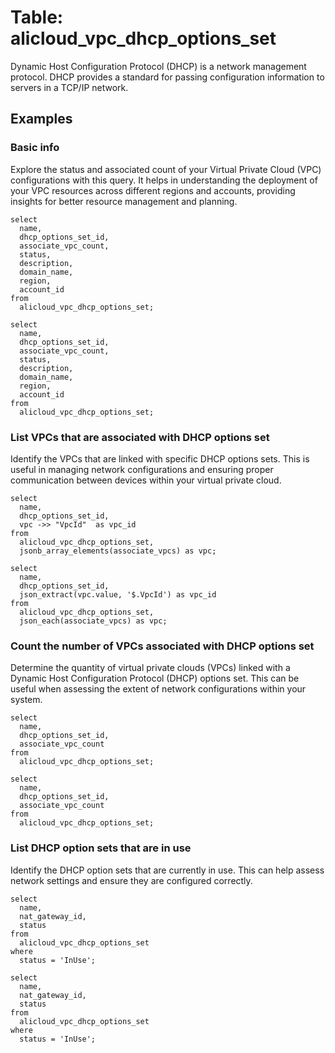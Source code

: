 # Table: alicloud_vpc_dhcp_options_set

Dynamic Host Configuration Protocol (DHCP) is a network management protocol. DHCP provides a standard for passing configuration information to servers in a TCP/IP network.

## Examples

### Basic info
Explore the status and associated count of your Virtual Private Cloud (VPC) configurations with this query. It helps in understanding the deployment of your VPC resources across different regions and accounts, providing insights for better resource management and planning.

```sql+postgres
select
  name,
  dhcp_options_set_id,
  associate_vpc_count,
  status,
  description,
  domain_name,
  region,
  account_id
from
  alicloud_vpc_dhcp_options_set;
```

```sql+sqlite
select
  name,
  dhcp_options_set_id,
  associate_vpc_count,
  status,
  description,
  domain_name,
  region,
  account_id
from
  alicloud_vpc_dhcp_options_set;
```

### List VPCs that are associated with DHCP options set
Identify the VPCs that are linked with specific DHCP options sets. This is useful in managing network configurations and ensuring proper communication between devices within your virtual private cloud.

```sql+postgres
select
  name,
  dhcp_options_set_id,
  vpc ->> "VpcId"  as vpc_id
from
  alicloud_vpc_dhcp_options_set,
  jsonb_array_elements(associate_vpcs) as vpc;
```

```sql+sqlite
select
  name,
  dhcp_options_set_id,
  json_extract(vpc.value, '$.VpcId') as vpc_id
from
  alicloud_vpc_dhcp_options_set,
  json_each(associate_vpcs) as vpc;
```

### Count the number of VPCs associated with DHCP options set
Determine the quantity of virtual private clouds (VPCs) linked with a Dynamic Host Configuration Protocol (DHCP) options set. This can be useful when assessing the extent of network configurations within your system.

```sql+postgres
select
  name,
  dhcp_options_set_id,
  associate_vpc_count
from
  alicloud_vpc_dhcp_options_set;
```

```sql+sqlite
select
  name,
  dhcp_options_set_id,
  associate_vpc_count
from
  alicloud_vpc_dhcp_options_set;
```

### List DHCP option sets that are in use
Identify the DHCP option sets that are currently in use. This can help assess network settings and ensure they are configured correctly.

```sql+postgres
select
  name,
  nat_gateway_id,
  status
from
  alicloud_vpc_dhcp_options_set
where
  status = 'InUse';
```

```sql+sqlite
select
  name,
  nat_gateway_id,
  status
from
  alicloud_vpc_dhcp_options_set
where
  status = 'InUse';
```